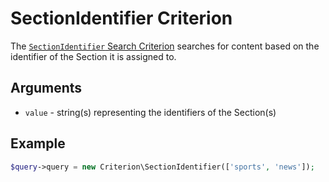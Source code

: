 # SectionIdentifier Criterion

The [`SectionIdentifier` Search Criterion](https://github.com/ezsystems/ezplatform-kernel/blob/v1.0.0/eZ/Publish/API/Repository/Values/Content/Query/Criterion/SectionIdentifier.php)
searches for content based on the identifier of the Section it is assigned to.

## Arguments

- `value` - string(s) representing the identifiers of the Section(s)

## Example

``` php
$query->query = new Criterion\SectionIdentifier(['sports', 'news']);
```
